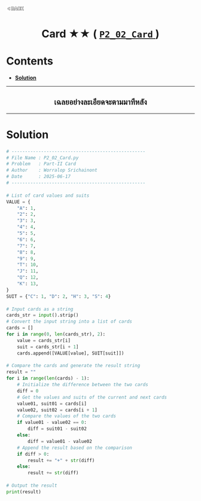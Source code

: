 <p align="left">
  <a href="../README.md">
    <img src="../../Z99-OTHERS/00-common/00-back.png" style="width:10%">
  </a>
</p>

<div align="center">
  <h1>
    Card ★★ (
      <a href="https://drive.google.com/file/d/1EwKBa__q36p2uYZZe46kka7_vqaftXQJ/view?usp=drive_link">
        <code>P2_02_Card</code>
      </a>
    )
  </h1>
</div>

# Contents

-   [**Solution**](#solution)

---

<div align="center">
  <h2>เฉลยอย่างละเอียดจะตามมาทีหลัง</h2>
</div>

---

# Solution

```python
# --------------------------------------------------
# File Name : P2_02_Card.py
# Problem   : Part-II Card
# Author    : Worralop Srichainont
# Date      : 2025-06-17
# --------------------------------------------------

# List of card values and suits
VALUE = {
    "A": 1,
    "2": 2,
    "3": 3,
    "4": 4,
    "5": 5,
    "6": 6,
    "7": 7,
    "8": 8,
    "9": 9,
    "T": 10,
    "J": 11,
    "Q": 12,
    "K": 13,
}
SUIT = {"C": 1, "D": 2, "H": 3, "S": 4}

# Input cards as a string
cards_str = input().strip()
# Convert the input string into a list of cards
cards = []
for i in range(0, len(cards_str), 2):
    value = cards_str[i]
    suit = cards_str[i + 1]
    cards.append([VALUE[value], SUIT[suit]])

# Compare the cards and generate the result string
result = ""
for i in range(len(cards) - 1):
    # Initialize the difference between the two cards
    diff = 0
    # Get the values and suits of the current and next cards
    value01, suit01 = cards[i]
    value02, suit02 = cards[i + 1]
    # Compare the values of the two cards
    if value01 - value02 == 0:
        diff = suit01 - suit02
    else:
        diff = value01 - value02
    # Append the result based on the comparison
    if diff > 0:
        result += "+" + str(diff)
    else:
        result += str(diff)

# Output the result
print(result)
```
